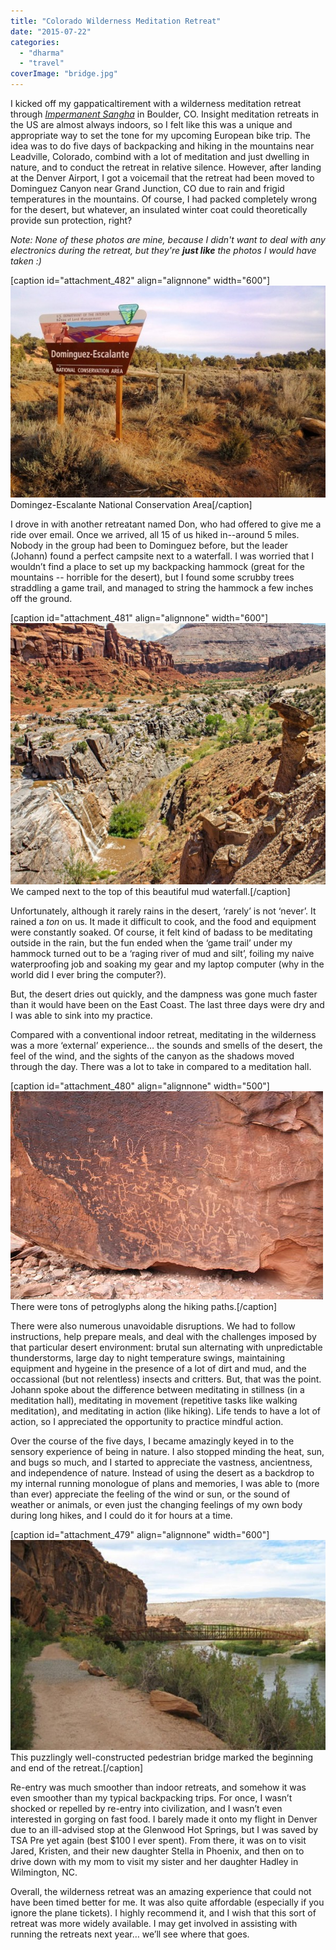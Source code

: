 ```yaml
---
title: "Colorado Wilderness Meditation Retreat"
date: "2015-07-22"
categories: 
  - "dharma"
  - "travel"
coverImage: "bridge.jpg"
---
```


I kicked off my gappaticaltirement with a wilderness meditation retreat through _[Impermanent Sangha](http://www.impermanentsangha.com/)_ in Boulder, CO. Insight meditation retreats in the US are almost always indoors, so I felt like this was a unique and appropriate way to set the tone for my upcoming European bike trip. The idea was to do five days of backpacking and hiking in the mountains near Leadville, Colorado, combind with a lot of meditation and just dwelling in nature, and to conduct the retreat in relative silence. However, after landing at the Denver Airport, I got a voicemail that the retreat had been moved to Dominguez Canyon near Grand Junction, CO due to rain and frigid temperatures in the mountains. Of course, I had packed completely wrong for the desert, but whatever, an insulated winter coat could theoretically provide sun protection, right?

_Note: None of these photos are mine, because I didn't want to deal with any electronics during the retreat, but they're **just like** the photos I would have taken :)_

\[caption id="attachment\_482" align="alignnone" width="600"\][![Domingez-Escalante National Conservation Area (not my photo)](images/Sign-600x404.jpg)](http://www.rdchambers.net/wp-content/uploads/2015/07/Sign.jpg) Domingez-Escalante National Conservation Area\[/caption\]

I drove in with another retreatant named Don, who had offered to give me a ride over email. Once we arrived, all 15 of us hiked in--around 5 miles. Nobody in the group had been to Dominguez before, but the leader (Johann) found a perfect campsite next to a waterfall. I was worried that I wouldn’t find a place to set up my backpacking hammock (great for the mountains -- horrible for the desert), but I found some scrubby trees straddling a game trail, and managed to string the hammock a few inches off the ground.

\[caption id="attachment\_481" align="alignnone" width="600"\][![We camped next to the top of this beautiful mud waterfall. (not my photo)](images/falls_overhead_view-600x497.jpg)](http://www.rdchambers.net/wp-content/uploads/2015/07/falls_overhead_view.jpg) We camped next to the top of this beautiful mud waterfall.\[/caption\]

Unfortunately, although it rarely rains in the desert, ‘rarely’ is not ‘never’. It rained a _ton_ on us. It made it difficult to cook, and the food and equipment were constantly soaked. Of course, it felt kind of badass to be meditating outside in the rain, but the fun ended when the ‘game trail’ under my hammock turned out to be a ‘raging river of mud and silt’, foiling my naive waterproofing job and soaking my gear and my laptop computer (why in the world did I ever bring the computer?).

But, the desert dries out quickly, and the dampness was gone much faster than it would have been on the East Coast. The last three days were dry and I was able to sink into my practice.

Compared with a conventional indoor retreat, meditating in the wilderness was a more ‘external’ experience… the sounds and smells of the desert, the feel of the wind, and the sights of the canyon as the shadows moved through the day. There was a lot to take in compared to a meditation hall.

\[caption id="attachment\_480" align="alignnone" width="500"\][![There were tons of petroglyphs along the hiking paths. (not my photo)](images/primitive_art.jpg)](http://www.rdchambers.net/wp-content/uploads/2015/07/primitive_art.jpg) There were tons of petroglyphs along the hiking paths.\[/caption\]

There were also numerous unavoidable disruptions. We had to follow instructions, help prepare meals, and deal with the challenges imposed by that particular desert environment: brutal sun alternating with unpredictable thunderstorms, large day to night temperature swings, maintaining equipment and hygeine in the presence of a lot of dirt and mud, and the occassional (but not relentless) insects and critters. But, that was the point. Johann spoke about the difference between meditating in stillness (in a meditation hall), meditating in movement (repetitive tasks like walking meditation), and meditating in action (like hiking). Life tends to have a lot of action, so I appreciated the opportunity to practice mindful action.

Over the course of the five days, I became amazingly keyed in to the sensory experience of being in nature. I also stopped minding the heat, sun, and bugs so much, and I started to appreciate the vastness, ancientness, and independence of nature. Instead of using the desert as a backdrop to my internal running monologue of plans and memories, I was able to (more than ever) appreciate the feeling of the wind or sun, or the sound of weather or animals, or even just the changing feelings of my own body during long hikes, and I could do it for hours at a time.

\[caption id="attachment\_479" align="alignnone" width="600"\][![This puzzlingly well-constructed pedestrian bridge marked the beginning and end of the retreat (again, not my photo).](images/bridge-600x400.jpg)](http://www.rdchambers.net/wp-content/uploads/2015/07/bridge.jpg) This puzzlingly well-constructed pedestrian bridge marked the beginning and end of the retreat.\[/caption\]

Re-entry was much smoother than indoor retreats, and somehow it was even smoother than my typical backpacking trips. For once, I wasn’t shocked or repelled by re-entry into civilization, and I wasn’t even interested in gorging on fast food. I barely made it onto my flight in Denver due to an ill-advised stop at the Glenwood Hot Springs, but I was saved by TSA Pre yet again (best $100 I ever spent). From there, it was on to visit Jared, Kristen, and their new daughter Stella in Phoenix, and then on to drive down with my mom to visit my sister and her daughter Hadley in Wilmington, NC.

Overall, the wilderness retreat was an amazing experience that could not have been timed better for me. It was also quite affordable (especially if you ignore the plane tickets). I highly recommend it, and I wish that this sort of retreat was more widely available. I may get involved in assisting with running the retreats next year… we’ll see where that goes.
